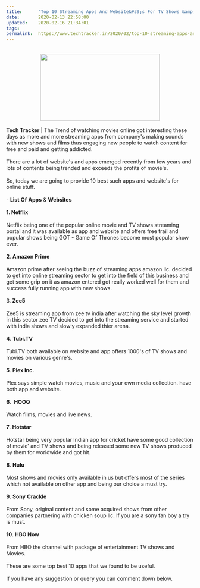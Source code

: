 ```yaml
---
title:		"Top 10 Streaming Apps And Website&#39;s For TV Shows &amp; Movie&#39;s - 2020"
date:		2020-02-13 22:58:00
updated:	2020-02-16 21:34:01
tags: 	
permalink:	https://www.techtracker.in/2020/02/top-10-streaming-apps-and-website-for.html
---
```


<div><b><br><div class="separator" style="clear: both; text-align: center;"><a href="https://lh3.googleusercontent.com/-jnXaADEdKR0/Xkln7Z7Hp4I/AAAAAAAABGk/IX4MT_DfSgE624SXoTCN-NxajBUorzGQACLcBGAsYHQ/s1600/IMG_20200216_213315_373.jpg" imageanchor="1" style="margin-left: 1em; margin-right: 1em;"><img src="https://lh3.googleusercontent.com/-jnXaADEdKR0/Xkln7Z7Hp4I/AAAAAAAABGk/IX4MT_DfSgE624SXoTCN-NxajBUorzGQACLcBGAsYHQ/s1600/IMG_20200216_213315_373.jpg" border="0" data-original-width="1280" data-original-height="720" width="320" height="180"></a></div></b></div><b><div><b><br></b></div>Tech Tracker</b> | The Trend of watching movies online got interesting these days as more and more streaming apps from company's making sounds with new shows and films thus engaging new people to watch content for free and paid and getting addicted.<div><br></div><div>There are a lot of website's and apps emerged recently from few years and lots of contents being trended and exceeds the profits of movie's.</div><div><br></div><div>So, today we are going to provide 10 best such apps and website's for online stuff.</div><div><br></div><div>- <b>List</b>&nbsp;<b>Of</b> <b>Apps</b> &amp; <b>Websites</b></div><div><b><br></b></div><div><b>1. Netflix</b></div><div><b><br></b></div><div>Netflix being one of the popular online movie and TV shows streaming portal and it was available as app and website and offers free trail and popular shows being GOT - Game Of Thrones become most popular show ever.</div><div><br></div><div><b>2</b>. <b>Amazon Prime</b></div><div><b><br></b></div><div>Amazon prime after seeing the buzz of streaming apps amazon llc. decided to get into online streaming sector to get into the field of this business and get some grip on it as amazon entered got really worked well for them and success fully running app with new shows.</div><div><br></div><div>3. <b>Zee5</b>&nbsp;</div><div><br></div><div>Zee5 is streaming app from zee tv india after watching the sky level growth in this sector zee TV decided to get into the streaming service and started with india shows and slowly expanded thier arena.</div><div><br></div><div><b>4</b>. <b>Tubi.TV</b>&nbsp;</div><div><br></div><div>Tubi.TV both available on website and app offers 1000's of TV shows and movies on various genre's.</div><div><br></div><div><b>5</b>. <b>Plex Inc.</b></div><div><br></div><div>Plex says simple watch movies, music and your own media collection. have both app and website.</div><div><br></div><div><b>6</b>.&nbsp; <b>HOOQ</b></div><div><b><br></b></div><div>Watch films, movies and live news.</div><div><br></div><div><b>7</b>. <b>Hotstar</b></div><div><b><br></b></div><div>Hotstar being very popular Indian app for cricket have some good collection of movie' and TV shows and being released some new TV shows produced by them for worldwide and got hit.</div><div><br></div><div><b>8</b>. <b>Hulu</b>&nbsp;</div><div><br></div><div>Most shows and movies only available in us but offers most of the series which not available on other app and being our choice a must try.</div><div><br></div><div><b>9</b>. <b>Sony</b> <b>Crackle</b></div><div><br></div><div>From Sony, original content and some acquired shows from other companies partnering with chicken soup llc. If you are a sony fan boy a try is must.</div><div><br></div><div><b>10</b>. <b>HBO Now</b></div><div><br></div><div>From HBO the channel with package of entertainment TV shows and Movies.</div><div><br></div><div>These are some top best 10 apps that we found to be useful.</div><div><br></div><div>If you have any suggestion or query you can comment down below.</div><div><br></div><div><br></div>
<!-- no comments on this post -->
